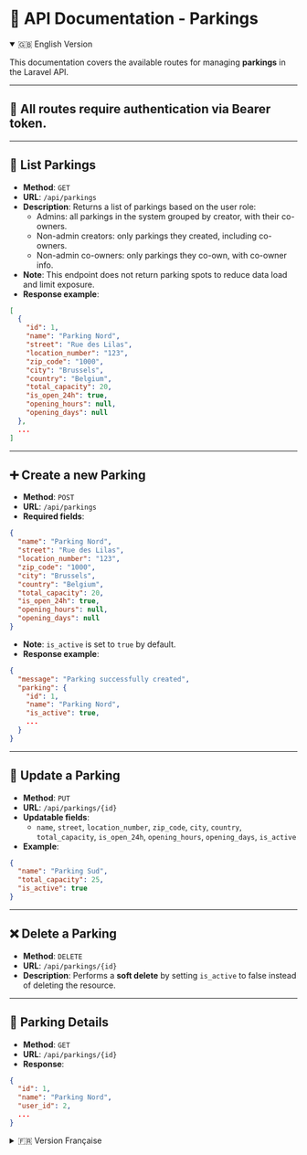 # 📘 API Documentation - Parkings

<details open>
<summary>🇬🇧 English Version</summary>

This documentation covers the available routes for managing **parkings** in the Laravel API.

---

## 🔐 All routes require authentication via Bearer token.

---

## 🔄 List Parkings

- **Method**: `GET`
- **URL**: `/api/parkings`
- **Description**: Returns a list of parkings based on the user role:
  - Admins: all parkings in the system grouped by creator, with their co-owners.
  - Non-admin creators: only parkings they created, including co-owners.
  - Non-admin co-owners: only parkings they co-own, with co-owner info.
- **Note**: This endpoint does not return parking spots to reduce data load and limit exposure.
- **Response example**:
```json
[
  {
    "id": 1,
    "name": "Parking Nord",
    "street": "Rue des Lilas",
    "location_number": "123",
    "zip_code": "1000",
    "city": "Brussels",
    "country": "Belgium",
    "total_capacity": 20,
    "is_open_24h": true,
    "opening_hours": null,
    "opening_days": null
  },
  ...
]
```

---

## ➕ Create a new Parking

- **Method**: `POST`
- **URL**: `/api/parkings`
- **Required fields**:
```json
{
  "name": "Parking Nord",
  "street": "Rue des Lilas",
  "location_number": "123",
  "zip_code": "1000",
  "city": "Brussels",
  "country": "Belgium",
  "total_capacity": 20,
  "is_open_24h": true,
  "opening_hours": null,
  "opening_days": null
}
```
- **Note**: `is_active` is set to `true` by default.
- **Response example**:
```json
{
  "message": "Parking successfully created",
  "parking": {
    "id": 1,
    "name": "Parking Nord",
    "is_active": true,
    ...
  }
}
```

---

## 📝 Update a Parking

- **Method**: `PUT`
- **URL**: `/api/parkings/{id}`
- **Updatable fields**:
  - `name`, `street`, `location_number`, `zip_code`, `city`, `country`, `total_capacity`, `is_open_24h`, `opening_hours`, `opening_days`, `is_active`
- **Example**:
```json
{
  "name": "Parking Sud",
  "total_capacity": 25,
  "is_active": true
}
```

---

## ❌ Delete a Parking

- **Method**: `DELETE`
- **URL**: `/api/parkings/{id}`
- **Description**: Performs a **soft delete** by setting `is_active` to false instead of deleting the resource.

---

## 📄 Parking Details

- **Method**: `GET`
- **URL**: `/api/parkings/{id}`
- **Response**:
```json
{
  "id": 1,
  "name": "Parking Nord",
  "user_id": 2,
  ...
}
```

</details>

<details>
<summary>🇫🇷 Version Française</summary>

Cette documentation couvre les routes disponibles pour la gestion des **parkings** dans l'API Laravel.

---

## 🔐 Toutes les routes nécessitent une authentification via token Bearer.

---

## 🔄 Liste des parkings

- **Méthode** : `GET`
- **URL** : `/api/parkings`
- **Description** : Retourne une liste de parkings selon le rôle de l'utilisateur :
  - Admin : tous les parkings du système regroupés par créateur, avec les co-propriétaires.
  - Utilisateur non-admin créateur : uniquement les parkings qu’il a créés, avec leurs co-propriétaires.
  - Utilisateur non-admin co-propriétaire : uniquement les parkings dans lesquels il est co-propriétaire, avec les autres co-propriétaires.
- **Note** : Cet endpoint ne retourne pas les places de parking pour limiter la charge et l’exposition des données.
- **Réponse attendue** :
```json
[
  {
    "id": 1,
    "name": "Parking Nord",
    "street": "Rue des Lilas",
    "location_number": "123",
    "zip_code": "1000",
    "city": "Bruxelles",
    "country": "Belgique",
    "total_capacity": 20,
    "is_open_24h": true,
    "opening_hours": null,
    "opening_days": null
  },
  ...
]
```

---

## ➕ Créer un nouveau parking

- **Méthode** : `POST`
- **URL** : `/api/parkings`
- **Champs requis** :
```json
{
  "name": "Parking Nord",
  "street": "Rue des Lilas",
  "location_number": "123",
  "zip_code": "1000",
  "city": "Bruxelles",
  "country": "Belgique",
  "total_capacity": 20,
  "is_open_24h": true,
  "opening_hours": null,
  "opening_days": null
}
```
- **Note** : `is_active` est défini à `true` par défaut.
- **Réponse attendue** :
```json
{
  "message": "Parking créé avec succès",
  "parking": {
    "id": 1,
    "name": "Parking Nord",
    "is_active": true,
    ...
  }
}
```

---

## 📝 Mettre à jour un parking

- **Méthode** : `PUT`
- **URL** : `/api/parkings/{id}`
- **Champs modifiables** :
  - `name`, `street`, `location_number`, `zip_code`, `city`, `country`, `total_capacity`, `is_open_24h`, `opening_hours`, `opening_days`, `is_active`
- **Exemple** :
```json
{
  "name": "Parking Sud",
  "total_capacity": 25,
  "is_active": true
}
```

---

## ❌ Supprimer un parking

- **Méthode** : `DELETE`
- **URL** : `/api/parkings/{id}`
- **Description** : Effectue une suppression douce en mettant `is_active` à false au lieu de supprimer la ressource.

---

## 📄 Détail d’un parking

- **Méthode** : `GET`
- **URL** : `/api/parkings/{id}`
- **Réponse** :
```json
{
  "id": 1,
  "name": "Parking Nord",
  "user_id": 2,
  ...
}
```

</details>